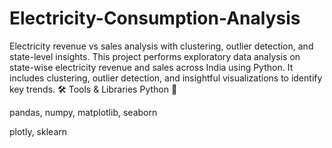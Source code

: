 # Electricity-Consumption-Analysis
Electricity revenue vs sales analysis with clustering, outlier detection, and state-level insights.
This project performs exploratory data analysis on state-wise electricity revenue and sales across India using Python. It includes clustering, outlier detection, and insightful visualizations to identify key trends.
🛠 Tools & Libraries
Python 🐍

pandas, numpy, matplotlib, seaborn

plotly, sklearn

